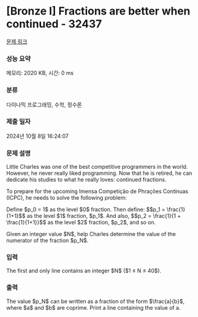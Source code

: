 # [Bronze I] Fractions are better when continued - 32437 

[문제 링크](https://www.acmicpc.net/problem/32437) 

### 성능 요약

메모리: 2020 KB, 시간: 0 ms

### 분류

다이나믹 프로그래밍, 수학, 정수론

### 제출 일자

2024년 10월 8일 16:24:07

### 문제 설명

<p>Little Charles was one of the best competitive programmers in the world. However, he never really liked programming. Now that he is retired, he can dedicate his studies to what he really loves: continued fractions.</p>

<p>To prepare for the upcoming Imensa Competição de Phrações Contínuas (ICPC), he needs to solve the following problem:</p>

<p>Define $p_0 = 1$ as the level $0$ fraction. Then define: $$p_1 = \frac{1}{1+1}$$ as the level $1$ fraction, $p_1$. And also, $$p_2 = \frac{1}{1 + \frac{1}{1+1}}$$ as the level $2$ fraction, $p_2$, and so on.</p>

<p>Given an integer value $N$, help Charles determine the value of the numerator of the fraction $p_N$.</p>

### 입력 

 <p>The first and only line contains an integer $N$ ($1 ≤ N ≤ 40$).</p>

### 출력 

 <p>The value $p_N$ can be written as a fraction of the form $\frac{a}{b}$, where $a$ and $b$ are coprime. Print a line containing the value of a.</p>

